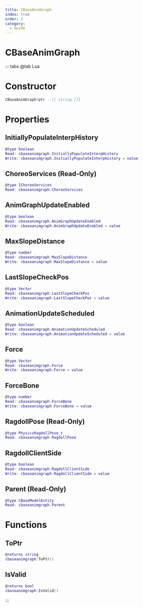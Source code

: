 ```yaml
---
title: CBaseAnimGraph
index: true
order: 2
category:
  - Guide
---
```


# CBaseAnimGraph

::: tabs
@tab Lua
# Constructor
```lua
CBaseAnimGraph(ptr --[[ string ]])
```
# Properties
## InitiallyPopulateInterpHistory 
```lua
@type boolean
Read: cbaseanimgraph.InitiallyPopulateInterpHistory
Write: cbaseanimgraph.InitiallyPopulateInterpHistory = value
```
## ChoreoServices (Read-Only)
```lua
@type IChoreoServices
Read: cbaseanimgraph.ChoreoServices
```
## AnimGraphUpdateEnabled 
```lua
@type boolean
Read: cbaseanimgraph.AnimGraphUpdateEnabled
Write: cbaseanimgraph.AnimGraphUpdateEnabled = value
```
## MaxSlopeDistance 
```lua
@type number
Read: cbaseanimgraph.MaxSlopeDistance
Write: cbaseanimgraph.MaxSlopeDistance = value
```
## LastSlopeCheckPos 
```lua
@type Vector
Read: cbaseanimgraph.LastSlopeCheckPos
Write: cbaseanimgraph.LastSlopeCheckPos = value
```
## AnimationUpdateScheduled 
```lua
@type boolean
Read: cbaseanimgraph.AnimationUpdateScheduled
Write: cbaseanimgraph.AnimationUpdateScheduled = value
```
## Force 
```lua
@type Vector
Read: cbaseanimgraph.Force
Write: cbaseanimgraph.Force = value
```
## ForceBone 
```lua
@type number
Read: cbaseanimgraph.ForceBone
Write: cbaseanimgraph.ForceBone = value
```
## RagdollPose (Read-Only)
```lua
@type PhysicsRagdollPose_t
Read: cbaseanimgraph.RagdollPose
```
## RagdollClientSide 
```lua
@type boolean
Read: cbaseanimgraph.RagdollClientSide
Write: cbaseanimgraph.RagdollClientSide = value
```
## Parent (Read-Only)
```lua
@type CBaseModelEntity
Read: cbaseanimgraph.Parent
```
# Functions
## ToPtr
```lua
@returns string
cbaseanimgraph:ToPtr()
```
## IsValid
```lua
@returns bool
cbaseanimgraph:IsValid()
```

:::